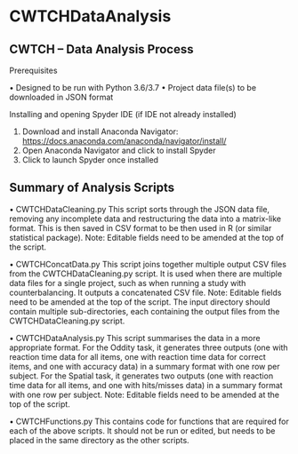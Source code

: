 # CWTCHDataAnalysis

## CWTCH – Data Analysis Process

Prerequisites

•	Designed to be run with Python 3.6/3.7
•	Project data file(s) to be downloaded in JSON format

Installing and opening Spyder IDE (if IDE not already installed)

1.	Download and install Anaconda Navigator: https://docs.anaconda.com/anaconda/navigator/install/
2.	Open Anaconda Navigator and click to install Spyder
3.	Click to launch Spyder once installed

## Summary of Analysis Scripts

•	CWTCHDataCleaning.py
This script sorts through the JSON data file, removing any incomplete data and restructuring the data into a matrix-like format. This is then saved in CSV format to be then used in R (or similar statistical package). Note: Editable fields need to be amended at the top of the script.

•	CWTCHConcatData.py
This script joins together multiple output CSV files from the CWTCHDataCleaning.py script. It is used when there are multiple data files for a single project, such as when running a study with counterbalancing. It outputs a concatenated CSV file. Note: Editable fields need to be amended at the top of the script. The input directory should contain multiple sub-directories, each containing the output files from the CWTCHDataCleaning.py script.

•	CWTCHDataAnalysis.py
This script summarises the data in a more appropriate format. For the Oddity task, it generates three outputs (one with reaction time data for all items, one with reaction time data for correct items, and one with accuracy data) in a summary format with one row per subject. For the Spatial task, it generates two outputs (one with reaction time data for all items, and one with hits/misses data) in a summary format with one row per subject. Note: Editable fields need to be amended at the top of the script.

•	CWTCHFunctions.py
This contains code for functions that are required for each of the above scripts. It should not be run or edited, but needs to be placed in the same directory as the other scripts.
